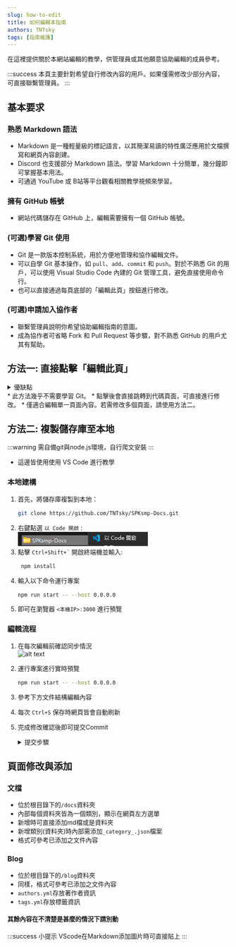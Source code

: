 ```yaml
---
slug: how-to-edit
title: 如何編輯本指南
authors: TNTsky
tags: [指南維護]
---
```


在這裡提供關於本網站編輯的教學，供管理員或其他願意協助編輯的成員參考。

<!-- truncate -->
:::success 本頁主要針對希望自行修改內容的用戶。如果僅需修改少部分內容，可直接聯繫管理員。
:::

## 基本要求

### 熟悉 Markdown 語法
* Markdown 是一種輕量級的標記語言，以其簡潔易讀的特性廣泛應用於文檔撰寫和網頁內容創建。
* Discord 也支援部分 Markdown 語法。學習 Markdown 十分簡單，幾分鐘即可掌握基本用法。
* 可通過 YouTube 或 B站等平台觀看相關教學視頻來學習。

### 擁有 GitHub 帳號
* 網站代碼儲存在 GitHub 上，編輯需要擁有一個 GitHub 帳號。

### (可選)學習 Git 使用
* Git 是一款版本控制系統，用於方便地管理和協作編輯文件。
* 可以自學 Git 基本操作，如 `pull`、`add`、`commit` 和 `push`。對於不熟悉 Git 的用戶，可以使用 Visual Studio Code 內建的 Git 管理工具，避免直接使用命令行。
* 也可以直接通過每頁底部的「編輯此頁」按鈕進行修改。

### (可選)申請加入協作者
* 聯繫管理員說明你希望協助編輯指南的意圖。
* 成為協作者可省略 Fork 和 Pull Request 等步驟，對不熟悉 GitHub 的用戶尤其有幫助。


## 方法一: 直接點擊「編輯此頁」
<details>
    <summary>優缺點</summary>
    * 優點
        * 修改單一檔案時較為方便。
        * 可在手機等設備上輕鬆操作。
    * 缺點
        * 無法快速預覽修改效果，需要等待網站構建完成（約兩分鐘）。
        * 每次修改多個文件時，每次 commit 都會觸發網站構建，可能會導致工作流程阻塞。
        * 新增頁面較為繁瑣。
</details>
* 此方法幾乎不需要學習 Git。
* 點擊後會直接跳轉到代碼頁面，可直接進行修改。
* 僅適合編輯單一頁面內容。若需修改多個頁面，請使用方法二。

## 方法二: 複製儲存庫至本地
:::warning 需自備git與node.js環境，自行爬文安裝
:::
* 這邊皆使用使用 VS Code 進行教學

### 本地建構
1. 首先，將儲存庫複製到本地：
    ```bash
    git clone https://github.com/TNTsky/SPKsmp-Docs.git
    ```
2. 右鍵點選 `以 Code 開啟` :\
    ![alt text](image.png)
3. 點擊 `` Ctrl+Shift+` `` 開啟終端機並輸入:
   ```bash
    npm install
    ```
4. 輸入以下命令運行專案
    ```bash
    npm run start -- --host 0.0.0.0
    ```
5. 即可在瀏覽器 `<本機IP>:3000` 進行預覽

### 編輯流程
1. 在每次編輯前確認同步情況\
   ![alt text](image-1.png)
2. 運行專案進行實時預覽
    ```bash
    npm run start -- --host 0.0.0.0
    ```
3. 參考下方文件結構編輯內容
4. 每次 `Ctrl+S` 保存時網頁皆會自動刷新
5. 完成修改確認後即可提交Commit
   <details>
        <summary>提交步驟</summary>
           1. 點擊 `+` 確認修改\
            ![alt text](image-2.png)
           2. 簡單填寫內容後點擊Commit\
            ![alt text](image-3.png)
           3. 點擊推送\
            ![alt text](image-4.png)
            4. 依照提示登入Github帳號\
            ![alt text](image-5.png)
            
    </details>

## 頁面修改與添加

### 文檔
* 位於根目錄下的`/docs`資料夾
* 內部每個資料夾皆為一個類別，顯示在網頁左方選單
* 新增時可直接添加md檔或是資料夾
* 新增類別(資料夾)時內部需添加`_category_.json`檔案
* 格式可參考已添加之文件內容

### Blog
* 位於根目錄下的`/blog`資料夾
* 同樣，格式可參考已添加之文件內容
* `authors.yml`存放著作者資訊
* `tags.yml`存放標籤資訊

#### 其餘內容在不清楚是甚麼的情況下請別動

:::success 小提示
VScode在Markdown添加圖片時可直接貼上
:::